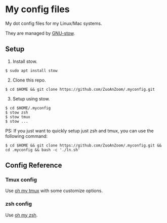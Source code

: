 # My config files


My dot config files for my Linux/Mac systems.

They are managed by [GNU-stow](https://www.gnu.org/software/stow/).


## Setup

1. Install stow.
```shell
$ sudo apt install stow
```

2. Clone this repo.
```shell
$ cd $HOME && git clone https://github.com/ZuoAnZoom/.myconfig.git
```

3. Setup using stow.
```shell
$ cd $HOME/.myconfig
$ stow zsh
$ stow tmux
$ stow ...
```


PS: If you just want to quickly setup just zsh and tmux, you can use the following command:
```shell
$ cd $HOME && git clone https://github.com/ZuoAnZoom/.myconfig.git && cd .myconfig && bash -c './ln.sh'
```


## Config Reference

### Tmux config
Use [oh my tmux](https://github.com/gpakosz/.tmux) with some customize options.


### zsh config
Use [oh my zsh](https://ohmyz.sh).
